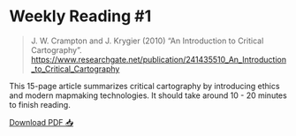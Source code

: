 # Weekly Reading #1

> J. W. Crampton and J. Krygier (2010) “An Introduction to Critical Cartography”. https://www.researchgate.net/publication/241435510_An_Introduction_to_Critical_Cartography

This 15-page article summarizes critical cartography by introducing ethics and modern mapmaking technologies. It should take around 10 - 20 minutes to finish reading.

[Download PDF 📥 ](../../materials/readings/An_Introduction_to_Critical_Cartography.pdf)
